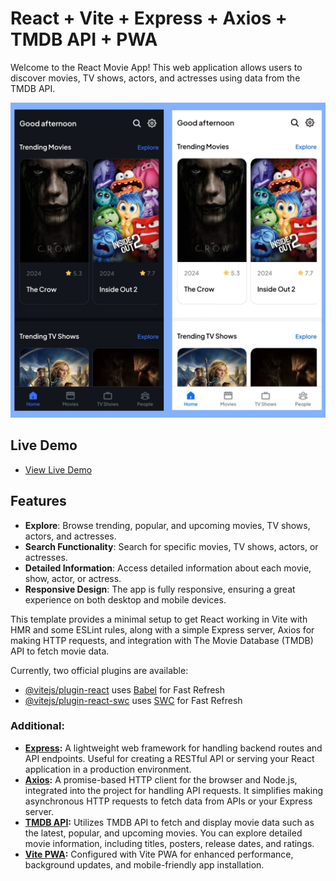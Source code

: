 # React + Vite + Express + Axios + TMDB API + PWA

Welcome to the React Movie App! This web application allows users to discover movies, TV shows, actors, and actresses using data from the TMDB API.

![Preview](client/public/preview.webp)

## Live Demo

- [View Live Demo](https://dibimovie.vercel.app/)

## Features

- **Explore**: Browse trending, popular, and upcoming movies, TV shows, actors, and actresses.
- **Search Functionality**: Search for specific movies, TV shows, actors, or actresses.
- **Detailed Information**: Access detailed information about each movie, show, actor, or actress.
- **Responsive Design**: The app is fully responsive, ensuring a great experience on both desktop and mobile devices.

This template provides a minimal setup to get React working in Vite with HMR and some ESLint rules, along with a simple Express server, Axios for making HTTP requests, and integration with The Movie Database (TMDB) API to fetch movie data.

Currently, two official plugins are available:

- [@vitejs/plugin-react](https://github.com/vitejs/vite-plugin-react/blob/main/packages/plugin-react/README.md) uses [Babel](https://babeljs.io/) for Fast Refresh
- [@vitejs/plugin-react-swc](https://github.com/vitejs/vite-plugin-react-swc) uses [SWC](https://swc.rs/) for Fast Refresh

### Additional:
- **[Express](https://github.com/expressjs/express):** A lightweight web framework for handling backend routes and API endpoints. Useful for creating a RESTful API or serving your React application in a production environment.
- **[Axios](https://github.com/axios/axios):** A promise-based HTTP client for the browser and Node.js, integrated into the project for handling API requests. It simplifies making asynchronous HTTP requests to fetch data from APIs or your Express server.
- **[TMDB API](https://developer.themoviedb.org/docs/getting-started):** Utilizes TMDB API to fetch and display movie data such as the latest, popular, and upcoming movies. You can explore detailed movie information, including titles, posters, release dates, and ratings.
- **[Vite PWA](https://vite-pwa-org.netlify.app/):** Configured with Vite PWA for enhanced performance, background updates, and mobile-friendly app installation.
